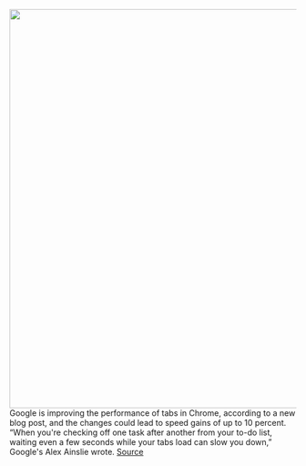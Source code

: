 <img src='https://cdn.vox-cdn.com/thumbor/txXZBkIT2mHmxmSZ36Q3pD4vK_o=/0x0:2040x1360/1200x800/filters:focal(857x517:1183x843)/cdn.vox-cdn.com/uploads/chorus_image/image/67292203/acastro_200207_3900_chrome_0001.0.0.jpg' width='700px' /><br/>
Google is improving the performance of tabs in Chrome, according to a new blog post, and the changes could lead to speed gains of up to 10 percent. “When you're checking off one task after another from your to-do list, waiting even a few seconds while your tabs load can slow you down,” Google's Alex Ainslie wrote.
<a href='https://www.theverge.com/2020/8/25/21400897/google-chrome-tabs-10-percent-faster-loading'> Source <a/>